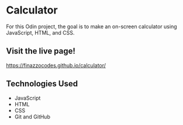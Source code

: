 # Calculator

For this Odin project, the goal is to make an on-screen calculator using JavaScript, HTML, and CSS.

## Visit the live page!

https://finazzocodes.github.io/calculator/

## Technologies Used

- JavaScript
- HTML
- CSS
- Git and GitHub
